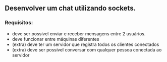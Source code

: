 ## Desenvolver um chat utilizando sockets.

### Requisitos:
- deve ser possível enviar e receber mensagens entre 2 usuários.
- deve funcionar entre máquinas diferentes
- (extra) deve ter um servidor que registra todos os clientes conectados
- (extra) deve ser possível conversar com qualquer pessoa conectada ao servidor
